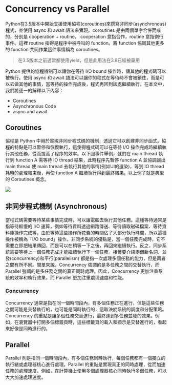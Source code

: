 
# Concurrency vs Parallel
Python在3.5版本中開始支援使用協程(coroutines)來撰寫非同步(asynchronous)程式，並使用 async 和 await 語法來實現。coroutines 是由兩個單字合併而成的，分別是 cooperation + routine， cooperation 意指合作，routine 意指例行事件。這裡 routine 指得是程序中被呼叫的 function。將 function 協同其他更多的 function 共同作業這件事情稱為 coroutines。

> 在3.5版本之前通常都使用yield，但是此用法在3.8已經被棄用

Python 提供的協程機制可以讓你在等待 I/O bound 操作時，讓其他的程式碼可以被執行。使用 async 和 await 語法可以讓你的程式在等待時不會被鎖住，而是可以去做其他的事情，當等待的操作完成後，程式再回到該處繼續執行。在本文中，我們將逐一的解釋以下內容：

- Coroutines
- Asynchronous Code
- async and await

## Coroutines
協程是 Python 中用於實現非同步程式碼的機制，透過它可以創建非同步函式。協程的特點是可以暫停和恢復執行，這使得程式碼可以在等待 I/O 操作完成時繼續執行其他任務，從而提高了程序的效率。以下圖事件舉例，就們在 main thread 執行到 function A 需等待 IO thread 結果，此時程序先暫停 function A 並協調讓出 main thread 使 main thread 去執行其他的事情(例如UI的選染)，等到 IO thread 耗時的處理結束後，再使 function A 繼續執行得到最終結果。以上例子就是典型的 Coroutines 概念。

![](https://miro.medium.com/v2/resize:fit:720/format:webp/1*mxsd2CH9qLnycFyHT0EQrQ.png)

## 非同步程式機制 (Asynchronous)
當程式碼需要等待某些事情完成時，可以讓電腦去執行其他任務。這種等待通常是指等待較慢的 I/O 運算，例如等待資料透過網路傳送、等待讀取磁碟檔案、等待資料庫操作完成等。由於等待這些操作所花費的時間佔了大部分執行時間，所以這種操作被稱為「I/O bound」操作。非同步系統的優點是，當一個任務完成時，它不需要立即把結果傳回，而是可以在稍等一下之後，再回來繼續執行。反之，同步系統需要等待上一個任務完成才能繼續執行下一個任務。接著要介紹兩個新名詞，並發(concurrency)和平行(parallelism) 都是指一次處理多個任務的能力，但是兩者之間有所不同。間單來說，Concurrency 強調的是多任務之間的交替執行，而 Parallel 強調的是多任務之間的真正同時處理。因此，Concurrency 更加注重系統的效率和執行效果，而 Parallel 更加注重處理速度和性能。

### Concurrency
Concurrency 通常是指在同一個時間段內，有多個任務正在進行，但是這些任務之間可能是交替執行的，也可能是同時執行的，這取決於系統的調度和分配策略。Concurrency 的重點是讓多個任務交替進行，最終達到多任務並發的效果。例如，在瀏覽器中打開多個標籤頁時，這些標籤頁的載入和顯示是交替進行的，看起來好像是同時進行的。

## Parallel
Parallel 則是指同一個時間段內，有多個任務同時執行，每個任務都有一個獨立的執行緒或處理器核心進行處理。Parallel 的重點是實現真正的同時處理，從而加速任務的處理速度。例如，在計算機上使用多個處理器核心同時執行多個任務，可以大大加速處理速度。

